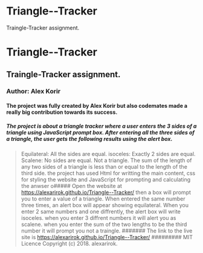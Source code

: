 # Triangle--Tracker
Traingle-Tracker assignment.
# Triangle--Tracker
## Traingle-Tracker assignment.
### Author: Alex Korir
#### The project was fully created by Alex Korir but also codemates made a really big contribution towards its success.
##### The project is about a triangle tracker where a user enters the 3 sides of a triangle using JavaScript prompt box. After entering all the three sides of a triangle, the user gets the following results using the alert box.
> Equilateral: All the sides are equal.
> isoceles: Exactly 2 sides are equal.
> Scalene: No sides are equal.
> Not a triangle. The sum of the length of any two sides of a triangle is less than or equal to the length of the third side.
the project has used Html for writting the main content, css for styling the website and JavaScript for prompting and calculating the anwser
o##### Open the website at https://alexarirok.github.io/Triangle--Tracker/ then a box will prompt you to enter a value of a triangle. When entered the same number three times, an alert box will appear showing equilateral. When you enter 2 same numbers and one diffrently, the alert box will write isoceles. when you enter 3 diffrent numbers it will alert you as scalene. when you enter the sum of the two lengths to be the third number it will prompt you not a traingle.
####### The link to the live site is https://alexarirok.github.io/Triangle--Tracker/
######### MIT Licence Copyright (c) 2018. alexarirok.
